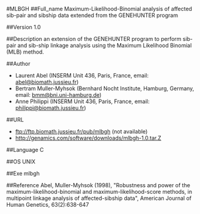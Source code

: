 #MLBGH
##Full_name
Maximum-Likelihood-Binomial analysis of affected sib-pair and sibship data extended from the GENEHUNTER program

##Version
1.0

##Description
an extension of the GENEHUNTER program to perform sib-pair and sib-ship linkage analysis using the Maximum Likelihood Binomial (MLB) method.

##Author
* Laurent Abel (INSERM Unit 436, Paris, France, email: abel@biomath.jussieu.fr)
* Bertram Muller-Myhsok (Bernhard Nocht Institute, Hamburg, Germany, email: bmm@bni.uni-hamburg.de)
* Anne Philippi (INSERM Unit 436, Paris, France, email: philippi@biomath.jussieu.fr)

##URL
* ftp://ftp.biomath.jussieu.fr/pub/mlbgh (not available)
* http://genamics.com/software/downloads/mlbgh-1.0.tar.Z

##Language
C

##OS
UNIX

##Exe
mlbgh

##Reference
Abel, Muller-Myhsok (1998), "Robustness and power of the maximum-likelihood-binomial and maximum-likelihood-score methods, in multipoint linkage analysis of affected-sibship data", American Journal of Human Genetics, 63(2):638-647

